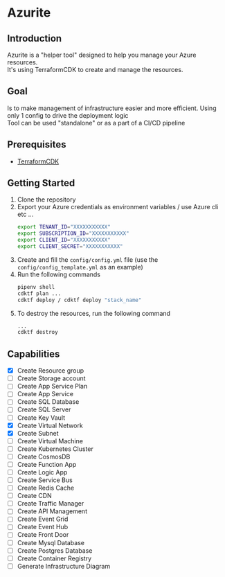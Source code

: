 # Azurite

## Introduction
Azurite is a "helper tool" designed to help you manage your Azure resources. <br>
It's using TerraformCDK to create and manage the resources.

## Goal
Is to make management of infrastructure easier and more efficient. Using only 1 config to drive the deployment logic<br>
Tool can be used "standalone" or as a part of a CI/CD pipeline

## Prerequisites
- [TerraformCDK](https://developer.hashicorp.com/terraform/tutorials/cdktf/cdktf-install)

## Getting Started
1. Clone the repository
2. Export your Azure credentials as environment variables / use Azure cli etc ...
    ```bash
    export TENANT_ID="XXXXXXXXXXX"
    export SUBSCRIPTION_ID="XXXXXXXXXXX"
    export CLIENT_ID="XXXXXXXXXXX"
    export CLIENT_SECRET="XXXXXXXXXXX"
    ```
3. Create and fill the `config/config.yml` file (use the `config/config_template.yml` as an example)
4. Run the following commands
    ```bash
    pipenv shell
    cdktf plan ... 
    cdktf deploy / cdktf deploy "stack_name"
    ```
5. To destroy the resources, run the following command
    ```bash
   ...
   cdktf destroy
    ```

## Capabilities
- [x] Create Resource group
- [ ] Create Storage account
- [ ] Create App Service Plan
- [ ] Create App Service
- [ ] Create SQL Database
- [ ] Create SQL Server
- [ ] Create Key Vault
- [X] Create Virtual Network
- [X] Create Subnet
- [ ] Create Virtual Machine
- [ ] Create Kubernetes Cluster
- [ ] Create CosmosDB
- [ ] Create Function App
- [ ] Create Logic App
- [ ] Create Service Bus
- [ ] Create Redis Cache
- [ ] Create CDN
- [ ] Create Traffic Manager
- [ ] Create API Management
- [ ] Create Event Grid
- [ ] Create Event Hub
- [ ] Create Front Door
- [ ] Create Mysql Database
- [ ] Create Postgres Database
- [ ] Create Container Registry
- [ ] Generate Infrastructure Diagram